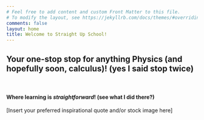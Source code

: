 ```yaml
---
# Feel free to add content and custom Front Matter to this file.
# To modify the layout, see https://jekyllrb.com/docs/themes/#overriding-theme-defaults
comments: false
layout: home
title: Welcome to Straight Up School!
---
```

## Your one-stop stop for anything Physics (and hopefully soon, calculus)! (yes I said stop twice) 

&nbsp;

#### Where learning is *straightforward*! (see what I did there?) 

[Insert your preferred inspirational quote and/or stock image here]